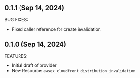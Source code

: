 ## 0.1.1 (Sep 14, 2024)
BUG FIXES:
- Fixed caller reference for create invalidation.

## 0.1.0 (Sep 14, 2024)

FEATURES:
- Initial draft of provider
- New Resource: `awsex_cloudfront_distribution_invalidation` 
